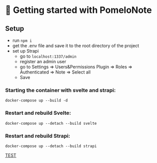 # 🚀 Getting started with PomeloNote

## Setup
- run `npm i`
- get the .env file and save it to the root directory of the project
- set up Strapi  
  - go to `localhost:1337/admin`
  - register an admin user
  - go to Settings => Users&Permissions Plugin => Roles => Authenticated => Note => Select all
  - Save

### Starting the container with svelte and strapi:
``docker-compose up --build -d``

### Restart and rebuild Svelte:
``docker-compose up --detach --build svelte``

### Restart and rebuild Strapi:
``docker-compose up --detach --build strapi``

[TEST](index.md)
